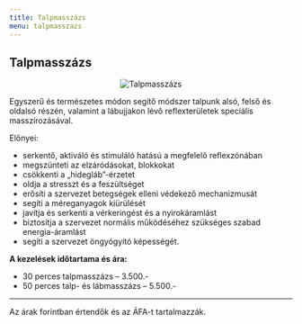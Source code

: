 ```yaml
---
title: Talpmasszázs
menu: talpmasszazs
---
```



## Talpmasszázs

<p style="text-align: center"><img src="http://egeszsegkucko.hu/wp-content/uploads/2010/10/ek_talp.jpg" alt="Talpmasszázs" /></p>

Egyszerű és természetes módon segítő módszer talpunk alsó, felső és oldalsó részén, valamint a lábujjakon lévő reflexterületek speciális masszírozásával.

Előnyei:

 - serkentő, aktiváló és stimuláló hatású a megfelelő reflexzónában
 - megszünteti az elzáródásokat, blokkokat
 - csökkenti a „hidegláb”-érzetet
 - oldja a stresszt és a feszültséget
 - erősíti a szervezet betegségek elleni védekező mechanizmusát
 - segíti a méreganyagok kiürülését
 - javítja és serkenti a vérkeringést és a nyirokáramlást
 - biztosítja a szervezet normális működéséhez szükséges szabad energia-áramlást
 - segíti a szervezet öngyógyító képességét.


**A kezelések időtartama és ára:**

 - 30 perces talpmasszázs &#8211; 3.500.-
 - 50 perces talp- és lábmasszázs &#8211; 5.500.-

---

Az árak forintban értendők és az ÁFA-t tartalmazzák.